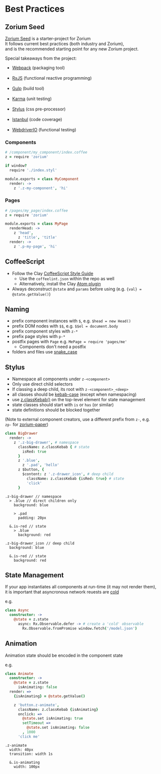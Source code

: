 # Best Practices <a class="anchor" name="best-practices"></a>

## Zorium Seed <a class="anchor" name="best-practices_zorium-seed"></a>

[Zorium Seed](https://github.com/Zorium/zorium-seed) is a starter-project for Zorium  
It follows current best practices (both industry and Zorium),  
and is the recommended starting point for any new Zorium project.

Special takeaways from the project:

  - [Webpack](http://webpack.github.io/) (packaging tool)<br><br>
  - [RxJS](https://github.com/Reactive-Extensions/RxJS) (functional reactive programming)<br><br>
  - [Gulp](http://gulpjs.com/) (build tool)<br><br>
  - [Karma](http://karma-runner.github.io/0.12/index.html) (unit testing)<br><br>
  - [Stylus](https://learnboost.github.io/stylus/) (css pre-processor)<br><br>
  - [Istanbul](https://github.com/gotwarlost/istanbul) (code coverage)<br><br>
  - [WebdriverIO](http://webdriver.io/) (functional testing)

### Components

```coffee
# /component/my_component/index.coffee
z = require 'zorium'

if window?
  require './index.styl'

module.exports = class MyComponent
  render: ->
    z '.z-my-component', 'hi'
```

### Pages

```coffee
# /pages/my_page/index.coffee
z = require 'zorium'

module.exports = class MyPage
  renderHead: ->
    z 'head',
      z 'title', 'title'
  render: ->
    z '.p-my-page', 'hi'
```

## CoffeeScript <a class="anchor" name="best-practices_coffee-script"></a>

  - Follow the Clay [CoffeeScript Style Guide](https://github.com/claydotio/coffeescript-style-guide)  
    - Use the `coffeelint.json` within the repo as well
    - Alternatively, install the Clay [Atom plugin](https://github.com/claydotio/linter-clay-coffeelint)
  - Always deconstruct `@state` and `params` before using (e.g. `{val} = @state.getValue()`)

## Naming <a class="anchor" name="best-practices_naming"></a>

  - prefix component instances with `$`, e.g. `$head = new Head()`
  - prefix DOM nodes with `$$`, e.g. `$$el = document.body`
  - prefix component styles with `z-*`
  - prefix page styles with `p-*`
  - postfix pages with `Page` e.g. `MePage = require 'pages/me'`
    - Components don't need a postfix
  - folders and files use [snake_case](http://en.wikipedia.org/wiki/Snake_case)

## Stylus <a class="anchor" name="best-practices_stylus"></a>

  - Namespace all components under `z-<component>`
  - Only use direct child selectors
  - If classing a deep child, its root with `z-<component>_<deep>`
  - all classes should be [kebab-case](https://lodash.com/docs#kebabCase) (except when namespacing)
  - use [z.classKebab()](/api/class-kebab) on the top-level element for state management
  - state classes should start with `is` or `has` (or similar)
  - state definitions should be blocked together

(Note to external component creators, use a different prefix from `z-`, e.g. `zp-` for [zorium-paper](https://github.com/Zorium/zorium-paper))

```coffee
class BigDrawer
  render: ->
    z '.z-big-drawer', # namespace
      className: z.classKebab { # state
        isRed: true
      }
      z '.blue',
        z '.pad', 'hello'
      z $button, {
        $content: z '.z-drawer_icon', # deep child
          className: z.classKebab {isRed: true} # state
          'click'
      }
```

```stylus
.z-big-drawer // namespace
  > .blue // direct children only
    background: blue

    > .pad
      padding: 20px

  &.is-red // state
    > .blue
      background: red

.z-big-drawer_icon // deep child
  background: blue

  &.is-red // state
    background: red
```

## State Management <a class="anchor" name="best-practices_state-management"></a>

If your app instantiates all components at run-time (it may not render them),  
it is important that asyncronous network reuests are [cold](https://github.com/Reactive-Extensions/RxJS/blob/master/doc/gettingstarted/backpressure.md)

e.g.

```coffee
class Async
  constructor: ->
    @state = z.state
      async: Rx.Observable.defer -> # create a 'cold' observable
        Rx.Observable.fromPromise window.fetch('/model.json')
```

## Animation <a class="anchor" name="best-practices_animation"></a>

Animation state should be encoded in the component state

e.g.

```coffee
class Animate
  constructor: ->
    @state = z.state
      isAnimating: false
  render: =>
    {isAnimating} = @state.getValue()

    z 'button.z-animate',
      className: z.classKebab {isAnimating}
      onclick: =>
        @state.set isAnimating: true
        setTimeout =>
          @state.set isAnimating: false
        , 1000
      'click me'
```

```stylus
.z-animate
  width: 40px
  transition: width 1s

  &.is-animating
    width: 100px
```
